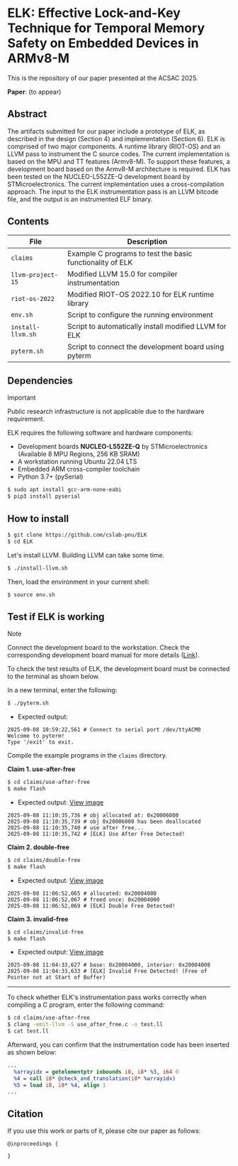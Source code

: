 # ELK: Effective Lock-and-Key Technique for Temporal Memory Safety on Embedded Devices in ARMv8-M

This is the repository of our paper presented at the ACSAC 2025.

**Paper**: (to appear)

## Abstract

The artifacts submitted for our paper include a prototype of ELK, as described in the design (Section 4) and implementation (Section 6). ELK is comprised of two major components. A runtime library (RIOT-OS) and an LLVM pass to instrument the C source codes. The current implementation is based on the MPU and TT features (Armv8-M). To support these features, a development board based on the Armv8-M architecture is required. ELK has been tested on the NUCLEO-L552ZE-Q development board by STMicroelectronics. The current implementation uses a cross-compilation approach. The input to the ELK instrumentation pass is an LLVM bitcode file, and the output is an instrumented ELF binary.

## Contents

| File              | Description                                               |
| ----------------- | --------------------------------------------------------- |
| `claims`          | Example C programs to test the basic functionality of ELK |
| `llvm-project-15` | Modified LLVM 15.0 for compiler instrumentation           |
| `riot-os-2022`    | Modified RIOT-OS 2022.10 for ELK runtime library          |
| `env.sh`          | Script to configure the running environment               |
| `install-llvm.sh` | Script to automatically install modified LLVM for ELK     |
| `pyterm.sh`       | Script to connect the development board using pyterm      |

## Dependencies

> [!IMPORTANT]
> Public research infrastructure is not applicable due to the hardware requirement.

ELK requires the following software and hardware components:

- Development boards **NUCLEO-L552ZE-Q** by STMicroelectronics (Available 8 MPU Regions, 256 KB SRAM)
- A workstation running Ubuntu 22.04 LTS
- Embedded ARM cross-compiler toolchain
- Python 3.7+ (pySerial)

```bash
$ sudo apt install gcc-arm-none-eabi
$ pip3 install pyserial
```

## How to install

```bash
$ git clone https://github.com/cslab-pnu/ELK
$ cd ELK
```

Let's install LLVM. Building LLVM can take some time.

```bash
$ ./install-llvm.sh
```

Then, load the environment in your current shell:

```bash
$ source env.sh
```

## Test if ELK is working

> [!NOTE]
> Connect the development board to the workstation. Check the corresponding development board manual for more details ([Link](https://www.st.com/resource/en/user_manual/um2581-stm32l5-nucleo144-board-mb1361-stmicroelectronics.pdf)).

To check the test results of ELK, the development board must be connected to the terminal as shown below.

In a new terminal, enter the following:

```bash
$ ./pyterm.sh
```

- Expected output:

```
2025-09-08 10:59:22,561 # Connect to serial port /dev/ttyACM0
Welcome to pyterm!
Type '/exit' to exit.
```

Compile the example programs in the `claims` directory.

**Claim 1. use-after-free**

```bash
$ cd claims/use-after-free
$ make flash
```

- Expected output: [View image](./claims/use-after-free/expected.png)

```
2025-09-08 11:10:35,736 # obj allocated at: 0x20006000
2025-09-08 11:10:35,739 # obj 0x20006000 has been deallocated
2025-09-08 11:10:35,740 # use after free...
2025-09-08 11:10:35,742 # [ELK] Use After Free Detected!
```

**Claim 2. double-free**

```bash
$ cd claims/double-free
$ make flash
```

- Expected output: [View image](./claims/double-free/expected.png)

```
2025-09-08 11:06:52,065 # allocated: 0x20004000
2025-09-08 11:06:52,067 # freed once: 0x20004000
2025-09-08 11:06:52,069 # [ELK] Double Free Detected!
```

**Claim 3. invalid-free**

```bash
$ cd claims/invalid-free
$ make flash
```

- Expected output: [View image](./claims/invalid-free/expected.png)

```
2025-09-08 11:04:33,627 # base: 0x20004000, interior: 0x20004008
2025-09-08 11:04:33,633 # [ELK] Invalid Free Detected! (Free of Pointer not at Start of Buffer)
```

---

To check whether ELK's instrumentation pass works correctly when compiling a C program, enter the following command:

```bash
$ cd claims/use-after-free
$ clang -emit-llvm -S use_after_free.c -o test.ll
$ cat test.ll
```

Afterward, you can confirm that the instrumentation code has been inserted as shown below:

```llvm
...
  %arrayidx = getelementptr inbounds i8, i8* %3, i64 0
  %4 = call i8* @check_and_translation(i8* %arrayidx)
  %5 = load i8, i8* %4, align 1
...
```

## Citation

If you use this work or parts of it, please cite our paper as follows:

```
@inproceedings {

}
```
